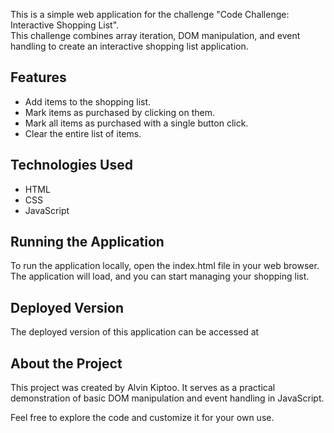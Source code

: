 
This is a simple web application for the challenge "Code Challenge: Interactive Shopping List". <br>
This challenge combines array iteration, DOM manipulation, and event handling to create an interactive shopping list application.

## Features

- Add items to the shopping list.
- Mark items as purchased by clicking on them.
- Mark all items as purchased with a single button click.
- Clear the entire list of items.

## Technologies Used

- HTML
- CSS
- JavaScript

## Running the Application

To run the application locally, open the index.html file in your web browser. The application will load, and you can start managing your shopping list.

## Deployed Version

The deployed version of this application can be accessed at 

## About the Project

This project was created by Alvin Kiptoo. It serves as a practical demonstration of basic DOM manipulation and event handling in JavaScript.

Feel free to explore the code and customize it for your own use.
